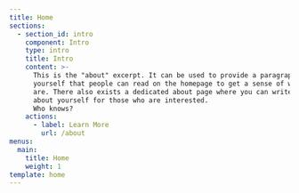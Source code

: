 ```yaml
---
title: Home
sections:
  - section_id: intro
    component: Intro
    type: intro
    title: Intro
    content: >-
      This is the "about" excerpt. It can be used to provide a paragraph about
      yourself that people can read on the homepage to get a sense of who you
      are. There also exists a dedicated about page where you can write more
      about yourself for those who are interested.
      Who knows?
    actions:
      - label: Learn More
        url: /about
menus:
  main:
    title: Home
    weight: 1
template: home
---
```

